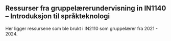 ## Ressurser fra gruppelærerundervisning in IN1140 – Introduksjon til språkteknologi
Her ligger ressursene som ble brukt i IN2110 som gruppelærer fra 2021 - 2024. 
